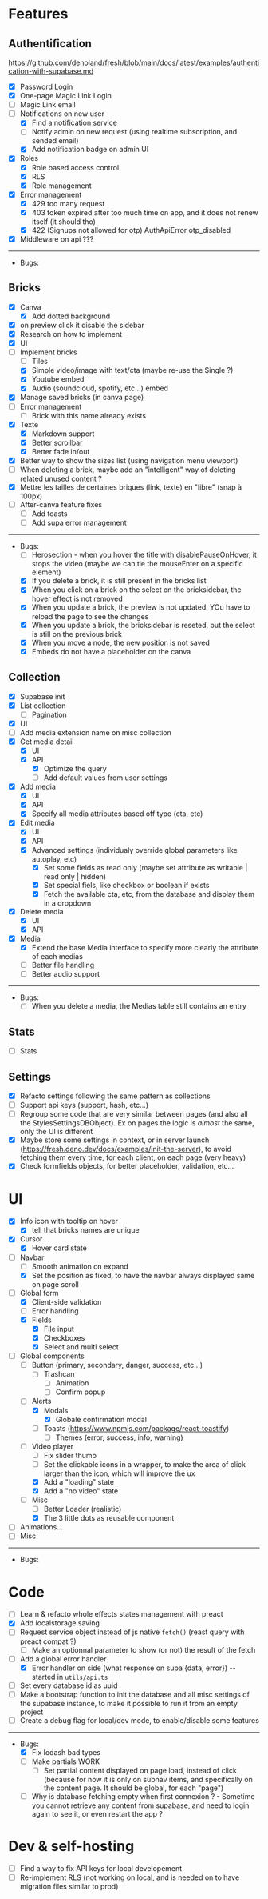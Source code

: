 # Features
## Authentification
https://github.com/denoland/fresh/blob/main/docs/latest/examples/authentication-with-supabase.md
- [x] Password Login
- [x] One-page Magic Link Login
- [ ] Magic Link email
- [ ] Notifications on new user
  - [x] Find a notification service
  - [ ] Notify admin on new request (using realtime subscription, and sended email)
  - [x] Add notification badge on admin UI
- [x] Roles
  - [x] Role based access control
  - [x] RLS
  - [x] Role management
- [x] Error management
  - [x] 429 too many request
  - [x] 403 token expired after too much time on app, and it does not renew itself (it should tho)
  - [x] 422 (Signups not allowed for otp) AuthApiError otp_disabled
- [x] Middleware on api ??? 
___
- Bugs:
## Bricks
  - [x] Canva
    - [x] Add dotted background
  - [x] on preview click it disable the sidebar
  - [x] Research on how to implement
  - [x] UI
  - [ ] Implement bricks
    - [ ] Tiles
    - [x] Simple video/image with text/cta (maybe re-use the Single ?)
    - [x] Youtube embed
    - [x] Audio (soundcloud, spotify, etc...) embed
  - [x] Manage saved bricks (in canva page)
  - [ ] Error management
      - [ ] Brick with this name already exists
  - [x] Texte
    - [x] Markdown support
    - [x] Better scrollbar
    - [x] Better fade in/out
  - [x] Better way to show the sizes list (using navigation menu viewport)
  - [ ] When deleting a brick, maybe add an "intelligent" way of deleting related unused content ?
  - [x] Mettre les tailles de certaines briques (link, texte) en "libre" (snap à 100px)
  - [ ] After-canva feature fixes
      - [ ] Add toasts
      - [ ] Add supa error management

___
- Bugs:
  - [ ] Herosection - when you hover the title with disablePauseOnHover, it stops the video (maybe we can tie the mouseEnter on a specific element)
  - [x] If you delete a brick, it is still present in the bricks list
  - [x] When you click on a brick on the select on the bricksidebar, the hover effect is not removed
  - [x] When you update a brick, the preview is not updated. YOu have to reload the page to see the changes
  - [x] When you update a brick, the bricksidebar is reseted, but the select is still on the previous brick
  - [x] When you move a node, the new position is not saved
  - [x] Embeds do not have a placeholder on the canva

## Collection
- [x] Supabase init
- [x] List collection
  - [ ] Pagination
- [x] UI
- [ ] Add media extension name on misc collection
- [x] Get media detail
  - [x] UI
  - [x] API
    - [x] Optimize the query
    - [ ] Add default values from user settings
- [x] Add media
  - [x] UI
  - [x] API
  - [x] Specify all media attributes based off type (cta, etc)
- [x] Edit media
  - [x] UI
  - [x] API
  - [x] Advanced settings (individualy override global parameters like autoplay, etc)
    - [x] Set some fields as read only (maybe set attribute as writable | read only | hidden)
    - [x] Set special fiels, like checkbox or boolean if exists
    - [x] Fetch the available cta, etc, from the database and display them in a dropdown
- [x] Delete media
  - [x] UI
  - [x] API
- [x] Media
  - [x] Extend the base Media interface to specify more clearly the attribute of each medias
  - [ ] Better file handling
  - [ ] Better audio support

___
- Bugs:
  - [ ] When you delete a media, the Medias table still contains an entry

## Stats
- [ ] Stats

## Settings
- [x] Refacto settings following the same pattern as collections
- [ ] Support api keys (support, hash, etc...)
- [ ] Regroup some code that are very similar between pages (and also all the StylesSettingsDBObject). Ex on pages the logic is *almost* the same, only the UI is different
- [x] Maybe store some settings in context, or in server launch (https://fresh.deno.dev/docs/examples/init-the-server), to avoid fetching them every time, for each client, on each page (very heavy)
- [x] Check formfields objects, for better placeholder, validation, etc...

# UI
- [x] Info icon with tooltip on hover
  - [x] tell that bricks names are unique
- [x] Cursor
  - [x] Hover card state
- [ ] Navbar
  - [ ] Smooth animation on expand
  - [x] Set the position as fixed, to have the navbar always displayed same on page scroll
- [ ] Global form
  - [x] Client-side validation
  - [ ] Error handling
  - [x] Fields
    - [x] File input
    - [x] Checkboxes
    - [x] Select and multi select
- [ ] Global components
  - [ ] Button (primary, secondary, danger, success, etc...)
    - [ ] Trashcan
      - [ ] Animation
      - [ ] Confirm popup
  - [ ] Alerts
    - [x] Modals
      - [x] Globale confirmation modal
    - [ ] Toasts (https://www.npmjs.com/package/react-toastify)
      - [ ] Themes (error, success, info, warning)
  - [ ] Video player
    - [ ] Fix slider thumb
    - [ ] Set the clickable icons in a wrapper, to make the area of click larger than the icon, which will improve the ux
    - [x] Add a "loading" state
    - [x] Add a "no video" state
  - [ ] Misc
    - [ ] Better Loader (realistic)
    - [x] The 3 little dots as reusable component
- [ ] Animations...
- [ ] Misc

___
- Bugs:
# Code
- [ ] Learn & refacto whole effects states management with preact
- [x] Add localstorage saving
- [ ] Request service object instead of js native `fetch()` (reast query with preact compat ?)
  - [ ] Make an optionnal parameter to show (or not) the result of the fetch
- [ ] Add a global error handler
  - [x] Error handler on side (what response on supa {data, error}) -- started in `utils/api.ts`
- [ ] Set every database id as uuid
- [ ] Make a bootstrap function to init the database and all misc settings of the supabase instance, to make it possible to run it from an empty project
- [ ] Create a debug flag for local/dev mode, to enable/disable some features

___
- Bugs:
  - [x] Fix lodash bad types
  - [ ] Make partials WORK
    - [ ] Set partial content displayed on page load, instead of click (because for now it is only on subnav items, and specifically on the content page. It should be global, for each "page")
  - [ ] Why is database fetching empty when first connexion ? - Sometime you cannot retrieve any content from supabase, and need to login again to see it, or even restart the app ?

# Dev & self-hosting
- [ ] Find a way to fix API keys for local developement
- [ ] Re-implement RLS (not working on local, and is needed on to have migration files similar to prod)